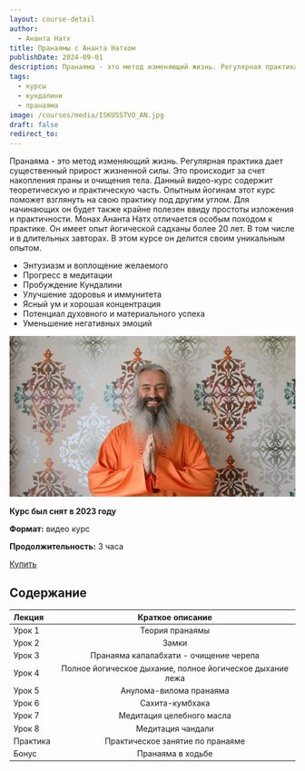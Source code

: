 ```yaml
---
layout: course-detail
author:
  - Ананта Натх
title: Пранаямы с Ананта Натхом
publishDate: 2024-09-01
description: Пранаяма - это метод изменяющий жизнь. Регулярная практика дает существенный прирост жизненной силы.
tags:
  - курсы
  - кундалини
  - пранаяма
image: /courses/media/ISKUSSTVO_AN.jpg
draft: false
redirect_to:
---
```


Пранаяма - это метод изменяющий жизнь. Регулярная практика дает существенный прирост жизненной силы. Это происходит за счет накопления праны и очищения тела. Данный видео-курс содержит теоретическую и практическую часть. Опытным йогинам этот курс поможет взглянуть на свою практику под другим углом. Для начинающих он будет также крайне полезен ввиду простоты изложения и практичности. Монах Ананта Натх отличается особым походом к практике. Он имеет опыт йогической садханы более 20 лет. В том числе и в длительных завторах. В этом курсе он делится своим уникальным опытом.

- Энтузиазм и воплощение желаемого
- Прогресс в медитации
- Пробуждение Кундалини
- Улучшение здоровья и иммунитета
- Ясный ум и хорошая концентрация
- Потенциал духовного и материального успеха
- Уменьшение негативных эмоций

![пранаяма](/courses/media/bonussmal.jpg)

**Курс был снят в 2023 году**

**Формат:** видео курс

**Продолжительность:** 3 часа

<div class="buy-link">

[Купить](https://www.dattatreya.space/enroll/3106743)
</div>

## Содержание

| Лекция   |                     Краткое описание                      |
|:---------|:---------------------------------------------------------:|
| Урок 1   |                      Теория пранаямы                      |
| Урок 2   |                           Замки                           |
| Урок 3   |          Пранаяма капалабхати - очищение черепа           |
| Урок 4   | Полное йогическое дыхание, полное йогическое дыхание лежа |
| Урок 5   |                  Анулома-вилома пранаяма                  |
| Урок 6   |                      Сахита-кумбхака                      |
| Урок 7   |                 Медитация целебного масла                 |
| Урок 8   |                     Медитация чандали                     |
| Практика |             Практическое занятие по пранаяме              |
| Бонус    |                     Пранаяма в ходьбе                     |
